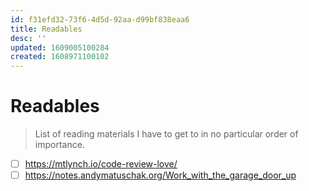 ```yaml
---
id: f31efd32-73f6-4d5d-92aa-d99bf838eaa6
title: Readables
desc: ''
updated: 1609005100284
created: 1608971100102
---
```


# Readables

> List of reading materials I have to get to in no particular order of importance.

- [ ] https://mtlynch.io/code-review-love/
- [ ] https://notes.andymatuschak.org/Work_with_the_garage_door_up
